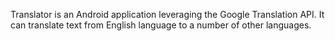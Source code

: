 Translator is an Android application leveraging the Google Translation API. It can translate text from English language to a number of other languages.
